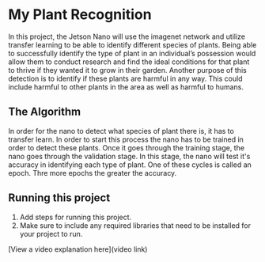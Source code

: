 # My Plant Recognition

 In this project, the Jetson Nano will use the imagenet network and utilize transfer learning to be able to identify different species of plants. Being able to successfully identify the type of plant in an individual’s possession would allow them to conduct research and find the ideal conditions for that plant to thrive if they wanted it to grow in their garden. Another purpose of this detection is to identify if these plants are harmful in any way. This could include harmful to other plants in the area as well as harmful to humans.
 
## The Algorithm

In order for the nano to  detect what species of plant there is, it has to transfer learn. In order to start this process the nano has to be trained in order to detect these plants. Once it goes through the training stage, the nano goes through the validation stage. In this stage, the nano will test it's accuracy in identifying each type of plant. One of these cycles is called an epoch. Thre more epochs the greater the accuracy.

## Running this project

1. Add steps for running this project.
2. Make sure to include any required libraries that need to be installed for your project to run.

[View a video explanation here](video link)
